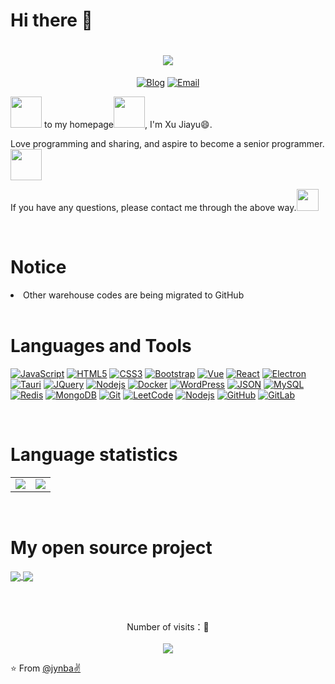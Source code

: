 # Hi there 👋

<!-- 动态打字效果 -->
<h1 align="center">
  <a href="https://stm32-mqtt.top">
    <img src="./images/hello.svg">
  </a>
</h1>

<!-- 个人资料 -->
<p align="center">
  <a href="https://stm32-mqtt.top" target="_blank"><img alt="Blog" src="https://img.shields.io/badge/Blog-blue?style=flat&logo=google-chrome"></a>
  <a href="mailto:jyxu0529@gmail.com"><img alt="Email" src="https://img.shields.io/badge/Gmail-jyxu0529%40gmail.com-%23FCA121?style=flat&logo=gmail"></a>
</p>


<!-- 个人介绍 -->
<img src="./images/welcomeglitch.gif" width="50px" />  to my homepage<img src="./images/giphy.webp" width="50">, I'm Xu Jiayu😄.

Love programming and sharing, and aspire to become a senior programmer.<img src="./images/bongocat.gif" width="50px" />

If you have any questions, please contact me through the above way.<img src="./images/chat.gif" height="35px" />


<br />

# Notice

<li>Other warehouse codes are being migrated to GitHub</li>

<br />

<!-- 个人技能&工具介绍 -->
# Languages and Tools

[![JavaScript](https://img.shields.io/badge/-JavaScript-black?style=flat&logo=javascript&link=https://github.com/jynba)](https://github.com/jynba) 
[![HTML5](https://img.shields.io/badge/-HTML5-E34F26?style=flat&logo=html5&logoColor=white&link=https://github.com/jynba)](https://github.com/jynba) 
[![CSS3](https://img.shields.io/badge/-CSS3-1572B6?style=flat&logo=css3&link=https://github.com/jynba)](https://github.com/jynba) 
[![Bootstrap](https://img.shields.io/badge/-Bootstrap-563D7C?style=flat&logo=bootstrap&link=https://github.com/jynba)](https://github.com/jynba) 
[![Vue](https://img.shields.io/badge/-Vue-orange?style=flat&logo=Vue.js&link=https://github.com/jynba)](https://github.com/jynba) 
[![React](https://img.shields.io/badge/-React-black?style=flat&logo=react&link=https://github.com/jynba)](https://github.com/jynba) 
[![Electron](https://img.shields.io/badge/-Electron-gray?style=flat&logo=electron&link=https://github.com/jynba)](https://github.com/jynba) 
[![Tauri](https://img.shields.io/badge/-Tauri-%23FCA121?style=flat&logo=Tauri&link=https://github.com/jynba)](https://gitlab.com/jynba) 
[![JQuery](https://img.shields.io/badge/-JQuery-blue?style=flat&logo=jquery&link=https://github.com/jynba)](https://github.com/jynba) 
[![Nodejs](https://img.shields.io/badge/-Nodejs-green?style=flat&logo=Node.js&link=https://github.com/jynba)](https://github.com/jynba) 
[![Docker](https://img.shields.io/badge/-Docker-black?style=flat&logo=docker&link=https://github.com/jynba)](https://github.com/jynba) 
[![WordPress](https://img.shields.io/badge/-WordPress-blue?style=flat&logo=wordpress&link=https://github.com/jynba)](https://github.com/jynba) 
[![JSON](https://img.shields.io/badge/-json-02569B?style=flat&logo=json&link=https://github.com/jynba)](https://github.com/jynba)
[![MySQL](https://img.shields.io/badge/-MySQL-black?style=flat&logo=mysql&link=https://github.com/jynba)](https://github.com/jynba)
[![Redis](https://img.shields.io/badge/-Redis-black?style=flat&logo=redis&link=https://github.com/jynba)](https://github.com/jynba) 
[![MongoDB](https://img.shields.io/badge/-MongoDB-FCA121?style=flat&logo=mongodb&link=https://github.com/jynba)](https://github.com/jynba)
[![Git](https://img.shields.io/badge/-Git-black?style=flat&logo=git&link=https://github.com/jynba)](https://github.com/jynba) 
[![LeetCode](https://img.shields.io/badge/-LeetCode-02569B?style=flat&logo=leetCode&link=https://github.com/jynba)](https://github.com/jynba)
[![Nodejs](https://img.shields.io/badge/-Nodejs-black?style=flat&logo=Node.js&link=https://github.com/jynba)](https://github.com/jynba) 
[![GitHub](https://img.shields.io/badge/-GitHub-181717?style=flat&logo=github&link=https://github.com/jynba)](https://github.com/jynba)
[![GitLab](https://img.shields.io/badge/-GitLab-FCA121?style=flat&logo=gitlab&link=https://github.com/jynba)](https://gitlab.com/jynba) 



<br />

# Language statistics

<!-- 个人使用的最多的语言 仓库 Star 数 -->
<!-- [![Top Langs](https://github-readme-stats.vercel.app/api/top-langs/?username=jynba&layout=compact)](https://github.com/jynba/github-readme-stats)
[![Top Langs](https://github-readme-stats.vercel.app/api/top-langs/?username=jynba)](https://github.com/jynba/# github-readme-stats) -->

<!-- ![Fancy's GitHub stats](https://github-readme-stats.vercel.app/api?username=jynba&show_icons=true&theme=tokyonight) -->

<table align="center">
  <tr>
    <td>
      <img src="https://github-readme-stats.vercel.app/api/top-langs/?username=jynba&theme=tokyonight" />
    </td>
    <td>
      <img src="https://github-readme-stats.vercel.app/api?username=jynba&show_icons=true&theme=tokyonight" />
    </td>
  </tr>
</table>

<!-- GitHub Activity Graph
<table align="center">
  <tr>
    <td colspan="2">
      <img src="https://activity-graph.herokuapp.com/graph?username=jynba&theme=xcode&bg_color=FF000000&hide_border=true" />
    </td>
  </tr>
</table> -->

<br />

# My open source project

<!-- 开源项目 -->
<p align="left">
  <a href="https://github.com/jynba/chat">
    <img align="center" src="https://github-readme-stats.vercel.app/api/pin/?username=jynba&repo=DJ_Project&theme=radical" />
  </a>
  <a href="https://github.com/jynba/management-system">
    <img align="center" src="https://github-readme-stats.vercel.app/api/pin/?username=jynba&repo=dxyy_project&theme=radical" />
  </a>
</p>


<br /><br />
<!-- 访问量统计 -->
<p align="center"> 
  Number of visits：👀<br /><br />
  <img src="https://profile-counter.glitch.me/jynba/count.svg" />
</p>

⭐️ From [@jynba✌](https://github.com/jynba)

<!--
**jynba/jynba** is a ✨ _special_ ✨ repository because its `README.md` (this file) appears on your GitHub profile.

Here are some ideas to get you started:

- 🔭 I’m currently working on ...
- 🌱 I’m currently learning ...
- 👯 I’m looking to collaborate on ...
- 🤔 I’m looking for help with ...
- 💬 Ask me about ...
- 📫 How to reach me: ...
- 😄 Pronouns: ...
- ⚡ Fun fact: ...
-->
